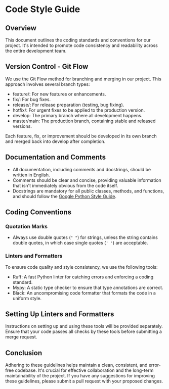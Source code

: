# Code Style Guide

## Overview
This document outlines the coding standards and conventions for our project. It's intended to promote code consistency and readability across the entire development team.

## Version Control - Git Flow

We use the Git Flow method for branching and merging in our project. This approach involves several branch types:

- feature/: For new features or enhancements.
- fix/: For bug fixes.
- release/: For release preparation (testing, bug fixing).
- hotfix/: For urgent fixes to be applied to the production version.
- develop: The primary branch where all development happens.
- master/main: The production branch, containing stable and released versions.

Each feature, fix, or improvement should be developed in its own branch and merged back into develop after completion.

## Documentation and Comments

- All documentation, including comments and docstrings, should be written in English.
- Comments should be clear and concise, providing valuable information that isn't immediately obvious from the code itself.
- Docstrings are mandatory for all public classes, methods, and functions, and should follow the [Google Python Style Guide](https://google.github.io/styleguide/pyguide.html).

## Coding Conventions

### Quotation Marks

- Always use double quotes (`" "`) for strings, unless the string contains double quotes, in which case single quotes (`' '`) are acceptable.

### Linters and Formatters

To ensure code quality and style consistency, we use the following tools:

- Ruff: A fast Python linter for catching errors and enforcing a coding standard.
- Mypy: A static type checker to ensure that type annotations are correct.
- Black: An uncompromising code formatter that formats the code in a uniform style.

## Setting Up Linters and Formatters

Instructions on setting up and using these tools will be provided separately. Ensure that your code passes all checks by these tools before submitting a merge request.

## Conclusion

Adhering to these guidelines helps maintain a clean, consistent, and error-free codebase. It's crucial for effective collaboration and the long-term maintainability of the project. If you have any suggestions for improving these guidelines, please submit a pull request with your proposed changes.
